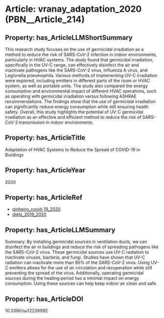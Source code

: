 # Article: __vranay_adaptation_2020__ (PBN__Article_214)

## Property: has_ArticleLLMShortSummary

This research study focuses on the use of germicidal irradiation as a method to reduce the risk of SARS-CoV-2 infection in indoor environments, particularly in HVAC systems. The study found that germicidal irradiation, specifically in the UV-C range, can effectively disinfect the air and inactivate pathogens like the SARS-CoV-2 virus, Influenza A virus, and Legionella pneumophila. Various methods of implementing UV-C irradiation were explored, including emitters in different parts of the room or HVAC system, as well as portable units. The study also compared the energy consumption and environmental impact of different HVAC operations, such as operating with germicidal irradiation versus following ASHRAE recommendations. The findings show that the use of germicidal irradiation can significantly reduce energy consumption while still ensuring health safety. Overall, this study highlights the potential of UV-C germicidal irradiation as an effective and efficient method to reduce the risk of SARS-CoV-2 transmission in indoor environments.

## Property: has_ArticleTitle

Adaptation of HVAC Systems to Reduce the Spread of COVID-19 in Buildings

## Property: has_ArticleYear

2020

## Property: has_ArticleRef

* [pinheiro_covid-19_2020](../Article/PBN__Article_316)
* [dietz_2019_2020](../Article/PBN__Article_288)

## Property: has_ArticleLLMSummary

Summary: By installing germicidal sources in ventilation ducts, we can disinfect the air in buildings and reduce the risk of spreading pathogens like the SARS-CoV-2 virus. These germicidal sources use UV-C radiation to inactivate viruses, bacteria, and fungi. Studies have shown that UV-C radiation can inactivate more than 90% of the SARS-CoV-2 virus. Using UV-C emitters allows for the use of air circulation and recuperation while still preventing the spread of the virus. Additionally, operating germicidal sources during the heating period has a minimal impact on energy consumption. Using these sources can help keep indoor air clean and safe.

## Property: has_ArticleDOI

10.3390/su12239992

